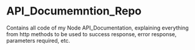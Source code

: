 # API_Documemntion_Repo
Contains all code of my Node API_Documentation, explaining everything from http methods to be used to success response, error response, parameters required, etc.
